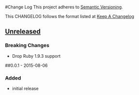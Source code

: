 #Change Log
This project adheres to [Semantic Versioning](http://semver.org/).

This CHANGELOG follows the format listed at [Keep A Changelog](http://keepachangelog.com/)

## [Unreleased]
### Breaking Changes
- Drop Ruby 1.9.3 support

##0.0.1 - 2015-08-06
### Added
- initial release

[Unreleased]: https://github.com/sensu-plugins/sensu-plugins-rethinkdb/compare/0.0.1...HEAD